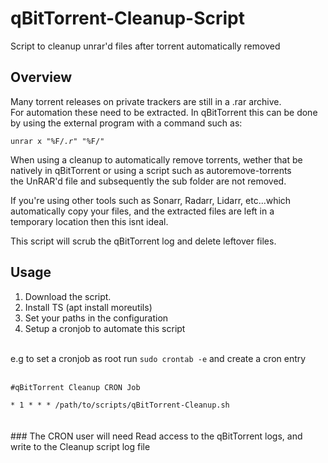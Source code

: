 # qBitTorrent-Cleanup-Script
Script to cleanup unrar'd files after torrent automatically removed



Overview
-------------

Many torrent releases on private trackers are still in a .rar archive.<br />
For automation these need to be extracted. In qBitTorrent this can be done <br />
by using the external program with a command such as:<br />

<code>unrar x "%F/*.r*" "%F/"</code>

When using a cleanup to automatically remove torrents, wether that be<br />
natively in qBitTorrent or using a script such as autoremove-torrents<br />
the UnRAR'd file and subsequently the sub folder are not removed.<br />

If you're using other tools such as Sonarr, Radarr, Lidarr, etc...which<br />
automatically copy your files, and the extracted files are left in a<br />
temporary location then this isnt ideal.<br />

This script will scrub the qBitTorrent log and delete leftover files.

Usage
--------------

1. Download the script.
2. Install TS (apt install moreutils)
3. Set your paths in the configuration
4. Setup a cronjob to automate this script
<br />
e.g to set a cronjob as root run <code>sudo crontab -e</code> and create a cron entry
<br /><br />
<code>
#qBitTorrent Cleanup CRON Job<br />
* 1 * * * /path/to/scripts/qBitTorrent-Cleanup.sh
</code>
<br /><br />
### The CRON user will need Read access to the qBitTorrent logs, and write to the Cleanup script log file
<br />
